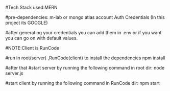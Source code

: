 #Tech Stack used:MERN

#pre-dependencies:
m-lab or mongo atlas account
Auth Credentials (In this project its GOOGLE)

#after generating your credentials you can add them in .env or if you want you can go on with default values.

#NOTE:Client is RunCode

#run in root(server) ,RunCode(client) to install the dependencies
npm install

#after that 
#start server by running the following command in root dir:
node server.js

#start client by running the following command in RunCode dir:
npm start
